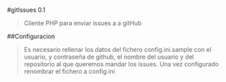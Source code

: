 #gitIssues 0.1
> Cliente PHP para enviar issues a a gitHub

##Configuracion
> Es necesario rellenar los datos del fichero config.ini.sample con el
usuario, y contraseña de github, el nombre del usuario y del repositorio 
al que queremos mandar los issues.
> Una vez configurado renombrar el fichero a config.ini